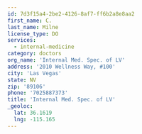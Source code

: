```yaml
---
id: 7d3f15a4-2be2-4126-8af7-ff6b2a8e8aa2
first_name: C.
last_name: Milne
license_type: DO
services:
  - internal-medicine
category: doctors
org_name: 'Internal Med. Spec. of LV'
address: '2010 Wellness Way, #100'
city: 'Las Vegas'
state: NV
zip: '89106'
phone: '7025887373'
title: 'Internal Med. Spec. of LV'
_geoloc:
  lat: 36.1619
  lng: -115.165
---
```

